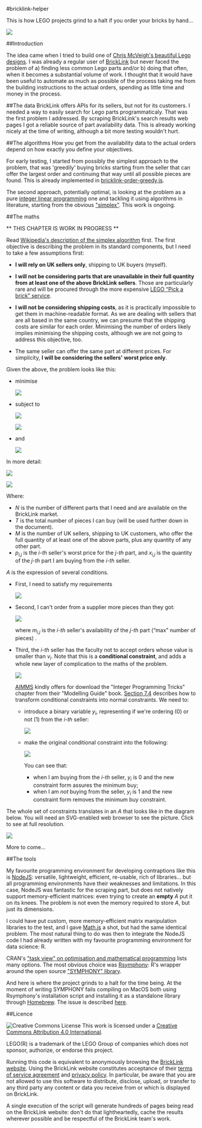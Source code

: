 #bricklink-helper

This is how LEGO projects grind to a halt if you order your bricks by hand...

![](docs/images/photo1.jpg)

##Introduction

The idea came when I tried to build one of [Chris McVeigh's beautiful Lego designs](http://chrismcveigh.com/cm/building_guides_-_technology.html). I was already a regular user of [BrickLink](http://www.bricklink.com/) but never faced the problem of a) finding less common Lego parts and/or b) doing that often, when it becomes a substantial volume of work. I thought that it would have been useful to automate as much as possible of the process taking me from the building instructions to the actual orders, spending as little time and money in the process.

##The data
BrickLink offers APIs for its sellers, but not for its customers. I needed a way to easily search for Lego parts programmaticaly. That was the first problem I addressed. By scraping BrickLink's search results web pages I got a reliable source of part availability data. This is already working nicely at the time of writing, although a bit more testing wouldn't hurt.

##The algorithms
How you get from the availability data to the actual orders depend on how exactly you define your objectives. 

For early testing, I started from possibly the simplest approach to the problem, that was 'greedily' buying bricks starting from the seller that can offer the largest order and continuing that way until all possible pieces are found. This is already implemented in [bricklink-order-greedy.js](bricklink-order-greedy.js).

The second approach, potentially optimal, is looking at the problem as a pure [integer linear programming](http://en.wikipedia.org/wiki/Integer_programming) one and tackling it using algorithms in literature, starting from the obvious ["simplex"](http://en.wikipedia.org/wiki/Simplex_algorithm). This work is ongoing.

##The maths

** THIS CHAPTER IS WORK IN PROGRESS **

Read [Wikipedia's description of the simplex algorithm](http://en.wikipedia.org/wiki/Simplex_algorithm) first. The first objective is describing the problem in its standard components, but I need to take a few assumptions first: 

- **I will rely on UK sellers only**, shipping to UK buyers (myself).

- **I will not be considering parts that are unavailable in their full quantity from at least one of the above BrickLink sellers**. Those are particularly rare and will be procured through the more expensive [LEGO “Pick a brick” service](http://shop.lego.com/en-GB/Pick-A-Brick-ByTheme).

- **I will not be considering shipping costs**, as it is practically impossible to get them in machine-readable format. As we are dealing with sellers that are all based in the same country, we can presume that the shipping costs are similar for each order. Minimising the number of orders likely implies minimising the shipping costs, although we are not going to address this objective, too.

- The same seller can offer the same part at different prices. For simplicity, **I will be considering the sellers' worst price only**. 

Given the above, the problem looks like this:

- minimise 
  
  ![](docs/images/007.gif)

- subject to 

  ![](docs/images/008.gif)

  ![](docs/images/009.gif)

- and

  ![](docs/images/010.gif)

In more detail:

![](docs/images/001.gif)

![](docs/images/002.gif)

Where:
- *N* is the number of different parts that I need and are available on the BrickLink market.
- *T* is the total number of pieces I can buy (will be used further down in the document).
- *M* is the number of UK sellers, shipping to UK customers, who offer the full quantity of at least one of the above parts, plus any quantity of any other part.
- *p<sub>i,j</sub>* is the *i-th* seller's worst price for the *j-th* part, and *x<sub>i,j</sub>* is the quantity of the *j-th* part I am buying from the *i-th* seller. 

*A* is the expression of several conditions. 

- First, I need to satisfy my requirements
  
  ![](docs/images/003.gif)

- Second, I can't order from a supplier more pieces than they got:
  
  ![](docs/images/004.gif)
  
  where *m<sub>i,j</sub>* is the *i-th* seller's availability of the *j-th* part (“max” number of pieces) .

- Third, the *i-th* seller has the faculty not to accept orders whose value is smaller than *v<sub>i</sub>*. Note that this is a **conditional constraint**, and adds a whole new layer of complication to the maths of the problem.
  
  ![](docs/images/005.gif)

  [AIMMS](http://business.aimms.com/) kindly offers for download the "Integer Programming Tricks" chapter from their "Modelling Guide" book. [Section 7.4](http://www.aimms.com/aimms/download/manuals/aimms3om_integerprogrammingtricks.pdf) describes how to transform conditional constraints into normal constraints. We need to:

  - introduce a binary variable *y<sub>i</sub>*, representing if we're ordering (0) or not (1) from the *i-th* seller:

    ![](docs/images/011.gif)

  - make the original conditional constraint into the following:

    ![](docs/images/012.gif)

    You can see that:
    - when I am buying from the *i-th* seller, *y<sub>i</sub>* is 0 and the new constraint form assures the minimum buy;
    - when I am *not* buying from the seller, *y<sub>i</sub>* is 1 and the new constraint form removes the minimum buy constraint. 

The whole set of constraints translates in an *A* that looks like in the diagram below. You will need an SVG-enabled web browser to see the picture. Click to see at full resolution.

[![](docs/images/006.svg)](docs/images/006.svg)

More to come...

##The tools

My favourite programming environment for developing contraptions like this is [NodeJS](http://nodejs.org/): versatile, lightweight, efficient, re-usable, rich of libraries... but all programming environments have their weaknesses and limitations. In this case, NodeJS was fantastic for the scraping part, but does not natively support memory-efficient matrices: even trying to create an **empty** *A* put it on its knees. The problem is not even the memory required to store *A*, but just its dimensions.

I could have put custom, more memory-efficient matrix manipulation libraries to the test, and I gave [Math.js](http://mathjs.org/) a shot, but had the same identical problem. The most natural thing to do was then to integrate the NodeJS code I had already written with my favourite programming environment for data science: R.

CRAN's ["task view" on optimisation and mathematical programming](http://cran.r-project.org/web/views/Optimization.html) lists many options. The most obvious choice was [Rsymphony](http://cran.r-project.org/web/packages/Rsymphony/Rsymphony.pdf): R's wrapper around the open source ["SYMPHONY" library](http://www.coin-or.org/projects/SYMPHONY.xml).

And here is where the project grinds to a halt for the time being. At the moment of writing SYMPHONY fails compiling on MacOS both using Rsymphony's installation script and installing it as a standalone library through [Homebrew](http://brew.sh/). The issue is described [here](https://github.com/Homebrew/homebrew-science/issues/873).

##Licence

![Creative Commons License](http://i.creativecommons.org/l/by/4.0/88x31.png "Creative Commons License") This work is licensed under a [Creative Commons Attribution 4.0 International](http://creativecommons.org/licenses/by/4.0/).

LEGO(R) is a trademark of the LEGO Group of companies which does not sponsor, authorize, or endorse this project.  

Running this code is equivalent to anonymously browsing the [BrickLink website](http://www.bricklink.com/). Using the BrickLink website constitutes acceptance of their [terms of service agreement](http://www.bricklink.com/help.asp?helpID=1919) and [privacy policy](http://www.bricklink.com/help.asp?helpID=47). In particular, be aware that you are not allowed to use this software to distribute, disclose, upload, or transfer to any third party any content or data you receive from or which is displayed on BrickLink.

A single execution of the script will generate hundreds of pages being read on the BrickLink website: don't do that lightheartedly, cache the results wherever possible and be respectful of the BrickLink team's work.